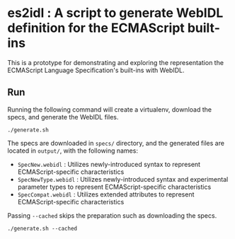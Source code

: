 # es2idl : A script to generate WebIDL definition for the ECMAScript built-ins

This is a prototype for demonstrating and exploring the representation the ECMAScript Language Specification's built-ins with WebIDL.

## Run

Running the following command will create a virtualenv, download the specs, and generate the WebIDL files.

```
./generate.sh
```


The specs are downloaded in `specs/` directory, and the generated files are located in `output/`, with the following names:
  * `SpecNew.webidl` : Utilizes newly-introduced syntax to represent ECMAScript-specific characteristics
  * `SpecNewType.webidl` : Utilizes newly-introduced syntax and experimental parameter types to represent ECMAScript-specific characteristics
  * `SpecCompat.webidl` : Utilizes extended attributes to represent ECMAScript-specific characteristics

Passing `--cached` skips the preparation such as downloading the specs.

```
./generate.sh --cached
```
